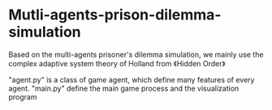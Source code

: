 # Mutli-agents-prison-dilemma-simulation
Based on the multi-agents prisoner's dilemma simulation, we mainly use the complex adaptive system theory of  Holland from 《Hidden Order》

"agent.py" is a class of game agent, which define many features of every agent.
"main.py" define the main game process and the visualization program

